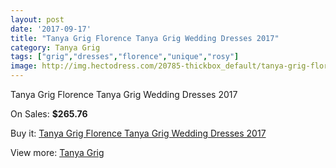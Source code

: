 ```yaml
---
layout: post
date: '2017-09-17'
title: "Tanya Grig Florence Tanya Grig Wedding Dresses 2017"
category: Tanya Grig
tags: ["grig","dresses","florence","unique","rosy"]
image: http://img.hectodress.com/20785-thickbox_default/tanya-grig-florence-tanya-grig-wedding-dresses-2013.jpg
---
```

Tanya Grig Florence Tanya Grig Wedding Dresses 2017

On Sales: **$265.76**
<a href="https://www.hectodress.com/tanya-grig/9565-tanya-grig-florence-tanya-grig-wedding-dresses-2013.html"><amp-img layout="responsive" width="600" height="600" src="//img.hectodress.com/20785-thickbox_default/tanya-grig-florence-tanya-grig-wedding-dresses-2013.jpg" alt="Tanya Grig Florence Tanya Grig Wedding Dresses 2017 0" /></a>
<a href="https://www.hectodress.com/tanya-grig/9565-tanya-grig-florence-tanya-grig-wedding-dresses-2013.html"><amp-img layout="responsive" width="600" height="600" src="//img.hectodress.com/20786-thickbox_default/tanya-grig-florence-tanya-grig-wedding-dresses-2013.jpg" alt="Tanya Grig Florence Tanya Grig Wedding Dresses 2017 1" /></a>

Buy it: [Tanya Grig Florence Tanya Grig Wedding Dresses 2017](https://www.hectodress.com/tanya-grig/9565-tanya-grig-florence-tanya-grig-wedding-dresses-2013.html "Tanya Grig Florence Tanya Grig Wedding Dresses 2017")

View more: [Tanya Grig](https://www.hectodress.com/158-tanya-grig "Tanya Grig")